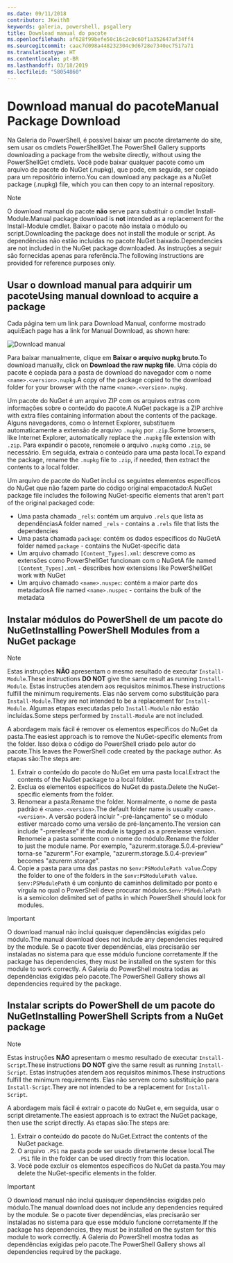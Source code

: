 ```yaml
---
ms.date: 09/11/2018
contributor: JKeithB
keywords: galeria, powershell, psgallery
title: Download manual do pacote
ms.openlocfilehash: af628f99befe50c16c2c0c60f1a352647af34ff4
ms.sourcegitcommit: caac7d098a448232304c9d6728e7340ec7517a71
ms.translationtype: HT
ms.contentlocale: pt-BR
ms.lasthandoff: 03/18/2019
ms.locfileid: "58054860"
---
```

# <a name="manual-package-download"></a><span data-ttu-id="c96d1-103">Download manual do pacote</span><span class="sxs-lookup"><span data-stu-id="c96d1-103">Manual Package Download</span></span>

<span data-ttu-id="c96d1-104">Na Galeria do PowerShell, é possível baixar um pacote diretamente do site, sem usar os cmdlets PowerShellGet.</span><span class="sxs-lookup"><span data-stu-id="c96d1-104">The PowerShell Gallery supports downloading a package from the website directly, without using the PowerShellGet cmdlets.</span></span> <span data-ttu-id="c96d1-105">Você pode baixar qualquer pacote como um arquivo de pacote do NuGet (.nupkg), que pode, em seguida, ser copiado para um repositório interno.</span><span class="sxs-lookup"><span data-stu-id="c96d1-105">You can download any package as a NuGet package (.nupkg) file, which you can then copy to an internal repository.</span></span>

> [!NOTE]
> <span data-ttu-id="c96d1-106">O download manual do pacote **não** serve para substituir o cmdlet Install-Module.</span><span class="sxs-lookup"><span data-stu-id="c96d1-106">Manual package download is **not** intended as a replacement for the Install-Module cmdlet.</span></span>
> <span data-ttu-id="c96d1-107">Baixar o pacote não instala o módulo ou script.</span><span class="sxs-lookup"><span data-stu-id="c96d1-107">Downloading the package does not install the module or script.</span></span> <span data-ttu-id="c96d1-108">As dependências não estão incluídas no pacote NuGet baixado.</span><span class="sxs-lookup"><span data-stu-id="c96d1-108">Dependencies are not included in the NuGet package downloaded.</span></span> <span data-ttu-id="c96d1-109">As instruções a seguir são fornecidas apenas para referência.</span><span class="sxs-lookup"><span data-stu-id="c96d1-109">The following instructions are provided for reference purposes only.</span></span>

## <a name="using-manual-download-to-acquire-a-package"></a><span data-ttu-id="c96d1-110">Usar o download manual para adquirir um pacote</span><span class="sxs-lookup"><span data-stu-id="c96d1-110">Using manual download to acquire a package</span></span>

<span data-ttu-id="c96d1-111">Cada página tem um link para Download Manual, conforme mostrado aqui:</span><span class="sxs-lookup"><span data-stu-id="c96d1-111">Each page has a link for Manual Download, as shown here:</span></span>

![Download manual](../../Images/packagedisplaypagewithpseditions.png)

<span data-ttu-id="c96d1-113">Para baixar manualmente, clique em **Baixar o arquivo nupkg bruto**.</span><span class="sxs-lookup"><span data-stu-id="c96d1-113">To download manually, click on **Download the raw nupkg file**.</span></span> <span data-ttu-id="c96d1-114">Uma cópia do pacote é copiada para a pasta de download do navegador com o nome `<name>.<version>.nupkg`.</span><span class="sxs-lookup"><span data-stu-id="c96d1-114">A copy of the package copied to the download folder for your browser with the name `<name>.<version>.nupkg`.</span></span>

<span data-ttu-id="c96d1-115">Um pacote do NuGet é um arquivo ZIP com os arquivos extras com informações sobre o conteúdo do pacote.</span><span class="sxs-lookup"><span data-stu-id="c96d1-115">A NuGet package is a ZIP archive with extra files containing information about the contents of the package.</span></span> <span data-ttu-id="c96d1-116">Alguns navegadores, como o Internet Explorer, substituem automaticamente a extensão de arquivo `.nupkg` por `.zip`.</span><span class="sxs-lookup"><span data-stu-id="c96d1-116">Some browsers, like Internet Explorer, automatically replace the `.nupkg` file extension with `.zip`.</span></span> <span data-ttu-id="c96d1-117">Para expandir o pacote, renomeie o arquivo `.nupkg` como `.zip`, se necessário. Em seguida, extraia o conteúdo para uma pasta local.</span><span class="sxs-lookup"><span data-stu-id="c96d1-117">To expand the package, rename the `.nupkg` file to `.zip`, if needed, then extract the contents to a local folder.</span></span>

<span data-ttu-id="c96d1-118">Um arquivo de pacote do NuGet inclui os seguintes elementos específicos do NuGet que não fazem parte do código original empacotado:</span><span class="sxs-lookup"><span data-stu-id="c96d1-118">A NuGet package file includes the following NuGet-specific elements that aren't part of the original packaged code:</span></span>

- <span data-ttu-id="c96d1-119">Uma pasta chamada `_rels`: contém um arquivo `.rels` que lista as dependências</span><span class="sxs-lookup"><span data-stu-id="c96d1-119">A folder named `_rels` - contains a `.rels` file that lists the dependencies</span></span>
- <span data-ttu-id="c96d1-120">Uma pasta chamada `package`: contém os dados específicos do NuGet</span><span class="sxs-lookup"><span data-stu-id="c96d1-120">A folder named `package` - contains the NuGet-specific data</span></span>
- <span data-ttu-id="c96d1-121">Um arquivo chamado `[Content_Types].xml`: descreve como as extensões como PowerShellGet funcionam com o NuGet</span><span class="sxs-lookup"><span data-stu-id="c96d1-121">A file named `[Content_Types].xml` - describes how extensions like PowerShellGet work with NuGet</span></span>
- <span data-ttu-id="c96d1-122">Um arquivo chamado `<name>.nuspec`: contém a maior parte dos metadados</span><span class="sxs-lookup"><span data-stu-id="c96d1-122">A file named `<name>.nuspec` - contains the bulk of the metadata</span></span>

## <a name="installing-powershell-modules-from-a-nuget-package"></a><span data-ttu-id="c96d1-123">Instalar módulos do PowerShell de um pacote do NuGet</span><span class="sxs-lookup"><span data-stu-id="c96d1-123">Installing PowerShell Modules from a NuGet package</span></span>

> [!NOTE]
> <span data-ttu-id="c96d1-124">Estas instruções **NÃO** apresentam o mesmo resultado de executar `Install-Module`.</span><span class="sxs-lookup"><span data-stu-id="c96d1-124">These instructions **DO NOT** give the same result as running `Install-Module`.</span></span> <span data-ttu-id="c96d1-125">Estas instruções atendem aos requisitos mínimos.</span><span class="sxs-lookup"><span data-stu-id="c96d1-125">These instructions fulfill the minimum requirements.</span></span> <span data-ttu-id="c96d1-126">Elas não servem como substituição para `Install-Module`.</span><span class="sxs-lookup"><span data-stu-id="c96d1-126">They are not intended to be a replacement for `Install-Module`.</span></span> <span data-ttu-id="c96d1-127">Algumas etapas executadas pelo `Install-Module` não estão incluídas.</span><span class="sxs-lookup"><span data-stu-id="c96d1-127">Some steps performed by `Install-Module` are not included.</span></span>

<span data-ttu-id="c96d1-128">A abordagem mais fácil é remover os elementos específicos do NuGet da pasta.</span><span class="sxs-lookup"><span data-stu-id="c96d1-128">The easiest approach is to remove the NuGet-specific elements from the folder.</span></span> <span data-ttu-id="c96d1-129">Isso deixa o código do PowerShell criado pelo autor do pacote.</span><span class="sxs-lookup"><span data-stu-id="c96d1-129">This leaves the PowerShell code created by the package author.</span></span> <span data-ttu-id="c96d1-130">As etapas são:</span><span class="sxs-lookup"><span data-stu-id="c96d1-130">The steps are:</span></span>

1. <span data-ttu-id="c96d1-131">Extrair o conteúdo do pacote do NuGet em uma pasta local.</span><span class="sxs-lookup"><span data-stu-id="c96d1-131">Extract the contents of the NuGet package to a local folder.</span></span>
2. <span data-ttu-id="c96d1-132">Exclua os elementos específicos do NuGet da pasta.</span><span class="sxs-lookup"><span data-stu-id="c96d1-132">Delete the NuGet-specific elements from the folder.</span></span>
3. <span data-ttu-id="c96d1-133">Renomear a pasta.</span><span class="sxs-lookup"><span data-stu-id="c96d1-133">Rename the folder.</span></span> <span data-ttu-id="c96d1-134">Normalmente, o nome de pasta padrão é `<name>.<version>`.</span><span class="sxs-lookup"><span data-stu-id="c96d1-134">The default folder name is usually `<name>.<version>`.</span></span> <span data-ttu-id="c96d1-135">A versão poderá incluir "-pré-lançamento" se o módulo estiver marcado como uma versão de pré-lançamento.</span><span class="sxs-lookup"><span data-stu-id="c96d1-135">The version can include "-prerelease" if the module is tagged as a prerelease version.</span></span> <span data-ttu-id="c96d1-136">Renomeie a pasta somente com o nome do módulo.</span><span class="sxs-lookup"><span data-stu-id="c96d1-136">Rename the folder to just the module name.</span></span> <span data-ttu-id="c96d1-137">Por exemplo, "azurerm.storage.5.0.4-preview" torna-se "azurerm".</span><span class="sxs-lookup"><span data-stu-id="c96d1-137">For example, "azurerm.storage.5.0.4-preview" becomes "azurerm.storage".</span></span>
4. <span data-ttu-id="c96d1-138">Copie a pasta para uma das pastas no `$env:PSModulePath value`.</span><span class="sxs-lookup"><span data-stu-id="c96d1-138">Copy the folder to one of the folders in the `$env:PSModulePath value`.</span></span> <span data-ttu-id="c96d1-139">`$env:PSModulePath` é um conjunto de caminhos delimitado por ponto e vírgula no qual o PowerShell deve procurar módulos.</span><span class="sxs-lookup"><span data-stu-id="c96d1-139">`$env:PSModulePath` is a semicolon delimited set of paths in which PowerShell should look for modules.</span></span>

> [!IMPORTANT]
> <span data-ttu-id="c96d1-140">O download manual não inclui quaisquer dependências exigidas pelo módulo.</span><span class="sxs-lookup"><span data-stu-id="c96d1-140">The manual download does not include any dependencies required by the module.</span></span> <span data-ttu-id="c96d1-141">Se o pacote tiver dependências, elas precisarão ser instaladas no sistema para que esse módulo funcione corretamente.</span><span class="sxs-lookup"><span data-stu-id="c96d1-141">If the package has dependencies, they must be installed on the system for this module to work correctly.</span></span> <span data-ttu-id="c96d1-142">A Galeria do PowerShell mostra todas as dependências exigidas pelo pacote.</span><span class="sxs-lookup"><span data-stu-id="c96d1-142">The PowerShell Gallery shows all dependencies required by the package.</span></span>

## <a name="installing-powershell-scripts-from-a-nuget-package"></a><span data-ttu-id="c96d1-143">Instalar scripts do PowerShell de um pacote do NuGet</span><span class="sxs-lookup"><span data-stu-id="c96d1-143">Installing PowerShell Scripts from a NuGet package</span></span>

> [!NOTE]
> <span data-ttu-id="c96d1-144">Estas instruções **NÃO** apresentam o mesmo resultado de executar `Install-Script`.</span><span class="sxs-lookup"><span data-stu-id="c96d1-144">These instructions **DO NOT** give the same result as running `Install-Script`.</span></span> <span data-ttu-id="c96d1-145">Estas instruções atendem aos requisitos mínimos.</span><span class="sxs-lookup"><span data-stu-id="c96d1-145">These instructions fulfill the minimum requirements.</span></span> <span data-ttu-id="c96d1-146">Elas não servem como substituição para `Install-Script`.</span><span class="sxs-lookup"><span data-stu-id="c96d1-146">They are not intended to be a replacement for `Install-Script`.</span></span>

<span data-ttu-id="c96d1-147">A abordagem mais fácil é extrair o pacote do NuGet e, em seguida, usar o script diretamente.</span><span class="sxs-lookup"><span data-stu-id="c96d1-147">The easiest approach is to extract the NuGet package, then use the script directly.</span></span> <span data-ttu-id="c96d1-148">As etapas são:</span><span class="sxs-lookup"><span data-stu-id="c96d1-148">The steps are:</span></span>

1. <span data-ttu-id="c96d1-149">Extrair o conteúdo do pacote do NuGet.</span><span class="sxs-lookup"><span data-stu-id="c96d1-149">Extract the contents of the NuGet package.</span></span>
2. <span data-ttu-id="c96d1-150">O arquivo `.PS1` na pasta pode ser usado diretamente desse local.</span><span class="sxs-lookup"><span data-stu-id="c96d1-150">The `.PS1` file in the folder can be used directly from this location.</span></span>
3. <span data-ttu-id="c96d1-151">Você pode excluir os elementos específicos do NuGet da pasta.</span><span class="sxs-lookup"><span data-stu-id="c96d1-151">You may delete the NuGet-specific elements in the folder.</span></span>

> [!IMPORTANT]
> <span data-ttu-id="c96d1-152">O download manual não inclui quaisquer dependências exigidas pelo módulo.</span><span class="sxs-lookup"><span data-stu-id="c96d1-152">The manual download does not include any dependencies required by the module.</span></span> <span data-ttu-id="c96d1-153">Se o pacote tiver dependências, elas precisarão ser instaladas no sistema para que esse módulo funcione corretamente.</span><span class="sxs-lookup"><span data-stu-id="c96d1-153">If the package has dependencies, they must be installed on the system for this module to work correctly.</span></span> <span data-ttu-id="c96d1-154">A Galeria do PowerShell mostra todas as dependências exigidas pelo pacote.</span><span class="sxs-lookup"><span data-stu-id="c96d1-154">The PowerShell Gallery shows all dependencies required by the package.</span></span>
